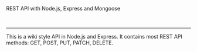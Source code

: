 <p>REST API with Node.js, Express and Mongoose</p>
<br>
<hr>
This is a wiki style API in Node.js and Express.  It contains most REST API methods: GET, POST, PUT, PATCH, DELETE.


